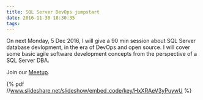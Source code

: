 ```yaml
---
title: SQL Server DevOps jumpstart
date: 2016-11-30 18:30:35
tags:
---
```


On next Monday, 5 Dec 2016, I will give a 90 min session about SQL Server database devlopment, in the era of DevOps and open source.
I will cover some basic agile software development concepts from the perspective of a SQL Server DBA.  
 
Join our [Meetup](https://www.meetup.com/Data-platform-Meetup-Israel/events/235727982/).


{% pdf //www.slideshare.net/slideshow/embed_code/key/HxXRAeV3yPuywU %}